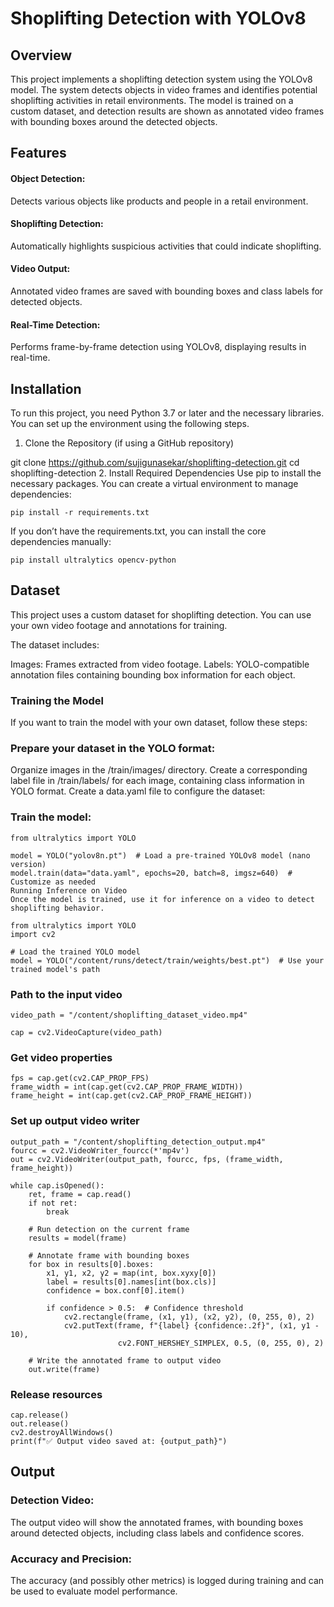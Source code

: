 # Shoplifting Detection with YOLOv8

## Overview
This project implements a shoplifting detection system using the YOLOv8 model. The system detects objects in video frames and identifies potential shoplifting activities in retail environments. The model is trained on a custom dataset, and detection results are shown as annotated video frames with bounding boxes around the detected objects.
## Features
#### Object Detection: 
Detects various objects like products and people in a retail environment.
#### Shoplifting Detection:
Automatically highlights suspicious activities that could indicate shoplifting.
#### Video Output: 
Annotated video frames are saved with bounding boxes and class labels for detected objects.
#### Real-Time Detection:
Performs frame-by-frame detection using YOLOv8, displaying results in real-time.
## Installation
To run this project, you need Python 3.7 or later and the necessary libraries. You can set up the environment using the following steps.

1. Clone the Repository (if using a GitHub repository)

git clone https://github.com/sujigunasekar/shoplifting-detection.git
cd shoplifting-detection
2. Install Required Dependencies
Use pip to install the necessary packages. You can create a virtual environment to manage dependencies:
```
pip install -r requirements.txt
```
If you don’t have the requirements.txt, you can install the core dependencies manually:
```
pip install ultralytics opencv-python
```
## Dataset
This project uses a custom dataset for shoplifting detection. You can use your own video footage and annotations for training.

The dataset includes:

Images: Frames extracted from video footage.
Labels: YOLO-compatible annotation files containing bounding box information for each object.
### Training the Model
If you want to train the model with your own dataset, follow these steps:

### Prepare your dataset in the YOLO format:

Organize images in the /train/images/ directory.
Create a corresponding label file in /train/labels/ for each image, containing class information in YOLO format.
Create a data.yaml file to configure the dataset:

### Train the model:
```
from ultralytics import YOLO

model = YOLO("yolov8n.pt")  # Load a pre-trained YOLOv8 model (nano version)
model.train(data="data.yaml", epochs=20, batch=8, imgsz=640)  # Customize as needed
Running Inference on Video
Once the model is trained, use it for inference on a video to detect shoplifting behavior.

from ultralytics import YOLO
import cv2

# Load the trained YOLO model
model = YOLO("/content/runs/detect/train/weights/best.pt")  # Use your trained model's path
```
### Path to the input video
```
video_path = "/content/shoplifting_dataset_video.mp4"

cap = cv2.VideoCapture(video_path)
```
### Get video properties
```
fps = cap.get(cv2.CAP_PROP_FPS)
frame_width = int(cap.get(cv2.CAP_PROP_FRAME_WIDTH))
frame_height = int(cap.get(cv2.CAP_PROP_FRAME_HEIGHT))
```
### Set up output video writer
```
output_path = "/content/shoplifting_detection_output.mp4"
fourcc = cv2.VideoWriter_fourcc(*'mp4v')
out = cv2.VideoWriter(output_path, fourcc, fps, (frame_width, frame_height))

while cap.isOpened():
    ret, frame = cap.read()
    if not ret:
        break

    # Run detection on the current frame
    results = model(frame)

    # Annotate frame with bounding boxes
    for box in results[0].boxes:
        x1, y1, x2, y2 = map(int, box.xyxy[0])
        label = results[0].names[int(box.cls)]
        confidence = box.conf[0].item()

        if confidence > 0.5:  # Confidence threshold
            cv2.rectangle(frame, (x1, y1), (x2, y2), (0, 255, 0), 2)
            cv2.putText(frame, f"{label} {confidence:.2f}", (x1, y1 - 10),
                        cv2.FONT_HERSHEY_SIMPLEX, 0.5, (0, 255, 0), 2)

    # Write the annotated frame to output video
    out.write(frame)
```
### Release resources
```
cap.release()
out.release()
cv2.destroyAllWindows()
print(f"✅ Output video saved at: {output_path}")
```
## Output
### Detection Video: 
The output video will show the annotated frames, with bounding boxes around detected objects, including class labels and confidence scores.
### Accuracy and Precision:
The accuracy (and possibly other metrics) is logged during training and can be used to evaluate model performance.


